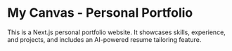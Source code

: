 # My Canvas - Personal Portfolio

This is a Next.js personal portfolio website. It showcases skills, experience, and projects, and includes an AI-powered resume tailoring feature.
